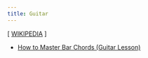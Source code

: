 ```yaml
---
title: Guitar
---
```


[ [WIKIPEDIA](https://en.wikipedia.org/wiki/Guitar) ]


- [How to Master Bar Chords (Guitar Lesson)](https://www.youtube.com/watch?v=kjQlVOQbu_8)
